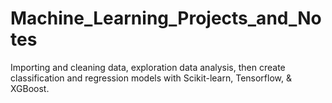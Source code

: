 # Machine_Learning_Projects_and_Notes
Importing and cleaning data, exploration data analysis, then create classification and regression models with Scikit-learn, Tensorflow, & XGBoost. 
